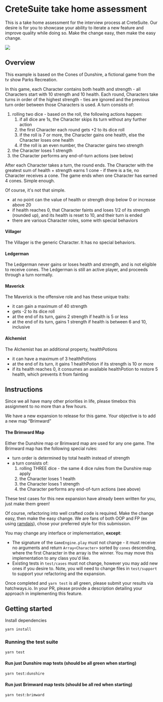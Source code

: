 # CreteSuite take home assessment
This is a take home assessment for the interview process at CreteSuite. Our desire is for you to showcase your ability to iterate a new feature and improve quality while doing so. Make the change easy, then make the easy change.

![](https://relevantmagazine.com/wp-content/uploads/2017/06/Screen-Shot-2015-01-16-at-8.57.34-AM.png)

## Overview
This example is based on the Cones of Dunshire, a fictional game from the tv show Parks Recreation.

In this game, each Character contains both health and strength - all Characters start with 10 strength and 10 health. Each round, Characters take turns in order of the highest strength - ties are ignored and the previous turn order between those Characters is used. A turn consists of:
1) rolling two dice - based on the roll, the following actions happen:
    1) if all dice are 1s, the Character skips its turn without any further action
    2) the first Character each round gets +2 to its dice roll
    3) if the roll is 7 or more, the Character gains one health, else the Character loses one health
    4) if the roll is an even number, the Character gains two strength
2) the Character loses 1 strength
3) the Character performs any end-of-turn actions (see below)

After each Character takes a turn, the round ends. The Character with the greatest sum of health + strength earns 1 cone - if there is a tie, no Character receives a cone. The game ends when one Character has earned 4 cones. Simple enough.

Of course, it's not that simple.
- at no point can the value of health or strength drop below 0 or increase above 20
- if health reaches 0, that Character faints and loses 1/2 of its strength (rounded up), and its health is reset to 10, and their turn is ended
- there are various Character roles, some with special behaviors

#### Villager
The Villager is the generic Character. It has no special behaviors.

#### Ledgerman
The Ledgerman never gains or loses health and strength, and is not eligible to receive cones. The Ledgerman is still an active player, and proceeds through a turn normally.

#### Maverick
The Maverick is the offensive role and has these unique traits:
- it can gain a maximum of 40 strength
- gets -2 to its dice roll
- at the end of its turn, gains 2 strength if health is 5 or less
- at the end of its turn, gains 1 strength if health is between 6 and 10, inclusive

#### Alchemist
The Alchemist has an additional property, healthPotions
- it can have a maximum of 3 healthPotions
- at the end of its turn, it gains 1 healthPotion if its strength is 10 or more
- if its health reaches 0, it consumes an available healthPotion to restore 5 health, which prevents it from fainting

## Instructions
Since we all have many other priorities in life, please timebox this assignment to no more than a few hours.

We have a new expansion to release for this game. Your objective is to add a new map “Brimward”

#### The Brimward Map
Either the Dunshire map or Brimward map are used for any one game. The Brimward map has the following special rules:
- turn order is determined by total health instead of strength
- a turn consists of:
    1) rolling THREE dice - the same 4 dice rules from the Dunshire map apply
    2) the Character loses 1 health
    2) the Character loses 1 strength
    4) the Character performs any end-of-turn actions (see above)

These test cases for this new expansion have already been written for you, just make them green!

Of course, refactoring into well crafted code is required. Make the change easy, then make the easy change. We are fans of both OOP and FP (ex using [ramdajs](https://ramdajs.com/)), chose your preferred style for this submission.

You may change any interface or implementation, **except**:
- The signature of the `GameEngine.play` must not change - it must receive no arguments and return `Array<Character>` sorted by `cones` descending, where the first Character in the array is the winner. You may move this implementation to any class you'd like.
- Existing tests in `test/cases` must not change, however you may add new ones if you desire to. Note, you will need to change files in `test/support` to support your refactoring and the expansion.

Once completed and `yarn test` is all green, please submit your results via hatchways.io. In your PR, please provide a description detailing your approach in implementing this feature.

## Getting started
Install dependencies

```sh
yarn install
```

### Running the test suite
```sh
yarn test
```

#### Run just Dunshire map tests (should be all green when starting)
```sh
yarn test:dunshire
```

#### Run just Brimward map tests (should be all red when starting)
```sh
yarn test:brimward
```
